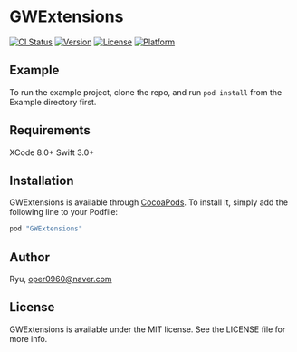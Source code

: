 # GWExtensions

[![CI Status](http://img.shields.io/travis/Ryu/GWExtensions.svg?style=flat)](https://travis-ci.org/Ryu/GWExtensions)
[![Version](https://img.shields.io/cocoapods/v/GWExtensions.svg?style=flat)](http://cocoapods.org/pods/GWExtensions)
[![License](https://img.shields.io/cocoapods/l/GWExtensions.svg?style=flat)](http://cocoapods.org/pods/GWExtensions)
[![Platform](https://img.shields.io/cocoapods/p/GWExtensions.svg?style=flat)](http://cocoapods.org/pods/GWExtensions)

## Example

To run the example project, clone the repo, and run `pod install` from the Example directory first.

## Requirements

XCode 8.0+
Swift 3.0+

## Installation

GWExtensions is available through [CocoaPods](http://cocoapods.org). To install
it, simply add the following line to your Podfile:

```ruby
pod "GWExtensions"
```

## Author

Ryu, oper0960@naver.com

## License

GWExtensions is available under the MIT license. See the LICENSE file for more info.
